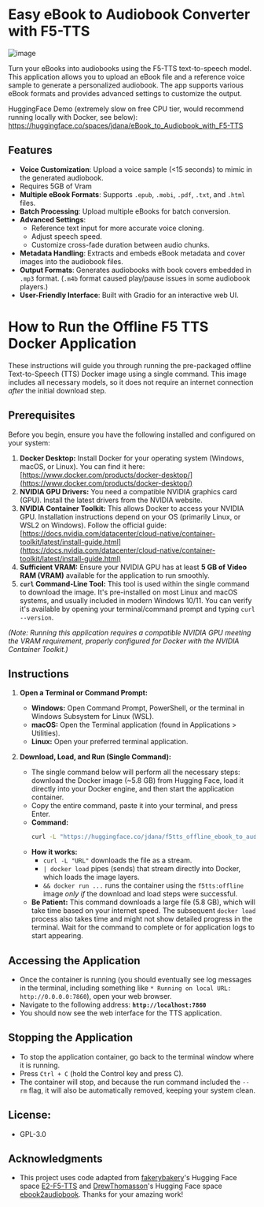 # Easy eBook to Audiobook Converter with F5-TTS

![image](https://github.com/user-attachments/assets/c2f134f7-7060-4cc5-8e59-177a3d681844)


Turn your eBooks into audiobooks using the F5-TTS text-to-speech model. This application allows you to upload an eBook file and a reference voice sample to generate a personalized audiobook. The app supports various eBook formats and provides advanced settings to customize the output.

HuggingFace Demo (extremely slow on free CPU tier, would recommend running locally with Docker, see below): https://huggingface.co/spaces/jdana/eBook_to_Audiobook_with_F5-TTS

## Features

- **Voice Customization**: Upload a voice sample (<15 seconds) to mimic in the generated audiobook.
- Requires 5GB of Vram
- **Multiple eBook Formats**: Supports `.epub`, `.mobi`, `.pdf`, `.txt`, and `.html` files.
- **Batch Processing**: Upload multiple eBooks for batch conversion.
- **Advanced Settings**:
  - Reference text input for more accurate voice cloning.
  - Adjust speech speed.
  - Customize cross-fade duration between audio chunks.
- **Metadata Handling**: Extracts and embeds eBook metadata and cover images into the audiobook files.
- **Output Formats**: Generates audiobooks with book covers embedded in `.mp3` format. (`.m4b` format caused play/pause issues in some audiobook players.)
- **User-Friendly Interface**: Built with Gradio for an interactive web UI.

# How to Run the Offline F5 TTS Docker Application

These instructions will guide you through running the pre-packaged offline Text-to-Speech (TTS) Docker image using a single command. This image includes all necessary models, so it does not require an internet connection *after* the initial download step.

## Prerequisites

Before you begin, ensure you have the following installed and configured on your system:

1.  **Docker Desktop:** Install Docker for your operating system (Windows, macOS, or Linux). You can find it here: [https://www.docker.com/products/docker-desktop/](https://www.docker.com/products/docker-desktop/)
2.  **NVIDIA GPU Drivers:** You need a compatible NVIDIA graphics card (GPU). Install the latest drivers from the NVIDIA website.
3.  **NVIDIA Container Toolkit:** This allows Docker to access your NVIDIA GPU. Installation instructions depend on your OS (primarily Linux, or WSL2 on Windows). Follow the official guide: [https://docs.nvidia.com/datacenter/cloud-native/container-toolkit/latest/install-guide.html](https://docs.nvidia.com/datacenter/cloud-native/container-toolkit/latest/install-guide.html)
4.  **Sufficient VRAM:** Ensure your NVIDIA GPU has at least **5 GB of Video RAM (VRAM)** available for the application to run smoothly.
5.  **`curl` Command-Line Tool:** This tool is used within the single command to download the image. It's pre-installed on most Linux and macOS systems, and usually included in modern Windows 10/11. You can verify it's available by opening your terminal/command prompt and typing `curl --version`.

*(Note: Running this application requires a compatible NVIDIA GPU meeting the VRAM requirement, properly configured for Docker with the NVIDIA Container Toolkit.)*

## Instructions

1.  **Open a Terminal or Command Prompt:**
    * **Windows:** Open Command Prompt, PowerShell, or the terminal in Windows Subsystem for Linux (WSL).
    * **macOS:** Open the Terminal application (found in Applications > Utilities).
    * **Linux:** Open your preferred terminal application.

2.  **Download, Load, and Run (Single Command):**
    * The single command below will perform all the necessary steps: download the Docker image (~5.8 GB) from Hugging Face, load it directly into your Docker engine, and then start the application container.
    * Copy the entire command, paste it into your terminal, and press Enter.
    * **Command:**
        ```bash
        curl -L "https://huggingface.co/jdana/f5tts_offline_ebook_to_audiobook_Docker_image/resolve/main/f5tts_offline_ebook_to_audiobook_image.tar" | docker load && docker run --rm -it --gpus all -p 7860:7860 f5tts:latest
        ```
    * **How it works:**
        * `curl -L "URL"` downloads the file as a stream.
        * `| docker load` pipes (sends) that stream directly into Docker, which loads the image layers.
        * `&& docker run ...` runs the container using the `f5tts:offline` image *only if* the download and load steps were successful.
    * **Be Patient:** This command downloads a large file (5.8 GB), which will take time based on your internet speed. The subsequent `docker load` process also takes time and might not show detailed progress in the terminal. Wait for the command to complete or for application logs to start appearing.

## Accessing the Application

* Once the container is running (you should eventually see log messages in the terminal, including something like `* Running on local URL: http://0.0.0.0:7860`), open your web browser.
* Navigate to the following address:
    **`http://localhost:7860`**
* You should now see the web interface for the TTS application.

## Stopping the Application

* To stop the application container, go back to the terminal window where it is running.
* Press `Ctrl + C` (hold the Control key and press C).
* The container will stop, and because the run command included the `--rm` flag, it will also be automatically removed, keeping your system clean.


## License:
- GPL-3.0

## Acknowledgments

- This project uses code adapted from [fakerybakery](https://github.com/fakerybakery)'s Hugging Face space [E2-F5-TTS](https://huggingface.co/spaces/mrfakename/E2-F5-TTS) and [DrewThomasson](https://github.com/DrewThomasson)'s Hugging Face space [ebook2audiobook](https://huggingface.co/spaces/drewThomasson/ebook2audiobook). Thanks for your amazing work!

